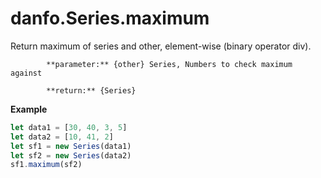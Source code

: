 # danfo.Series.maximum

Return maximum of series and other, element-wise \(binary operator div\).



            **parameter:** {other} Series, Numbers to check maximum against

            **return:** {Series}

**Example**

```javascript
let data1 = [30, 40, 3, 5]
let data2 = [10, 41, 2]
let sf1 = new Series(data1)
let sf2 = new Series(data2)
sf1.maximum(sf2)
```




